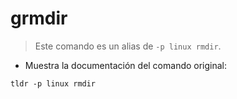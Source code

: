 # grmdir

> Este comando es un alias de `-p linux rmdir`.

- Muestra la documentación del comando original:

`tldr -p linux rmdir`
